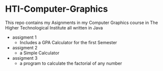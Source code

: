 # HTI-Computer-Graphics
This repo contains my Asignments in my Computer Graphics course in The Higher Technological Institute
all written in Java

- assigment 1  
   - Includes a GPA Calculator for the first Semester
- assigment 2 
   - a Simple Calculator 
- assigment 3
   - a program to calculate the factorial of any number
